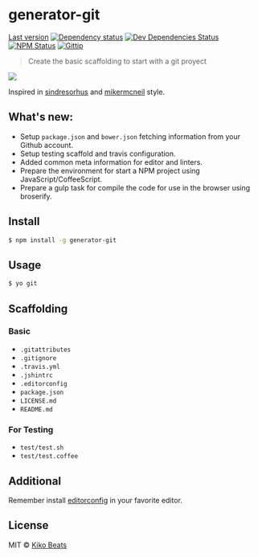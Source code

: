 # generator-git


[Last version](https://img.shields.io/github/tag/kikobeats/generator-git.svg?style=flat-square)
[![Dependency status](http://img.shields.io/david/Kikobeats/generator-git.svg?style=flat)](https://david-dm.org/Kikobeats/generator-git)
[![Dev Dependencies Status](http://img.shields.io/david/dev/Kikobeats/generator-git.svg?style=flat)](https://david-dm.org/Kikobeats/generator-git#info=devDependencies)
[![NPM Status](http://img.shields.io/npm/dm/generator-git.svg?style=flat)](https://www.npmjs.org/package/generator-git)
[![Gittip](http://img.shields.io/gittip/Kikobeats.svg?style=flat)](https://www.gittip.com/Kikobeats/)
> Create the basic scaffolding to start with a git proyect

![](http://i.imgur.com/T2DgNL0.gif)

Inspired in [sindresorhus](https://github.com/sindresorhus) and [mikermcneil](https://github.com/mikermcneil) style.

## What's new:

- Setup `package.json` and `bower.json` fetching information from your Github account.
- Setup testing scaffold and travis configuration.
- Added common meta information for editor and linters.
- Prepare the environment for start a NPM project using JavaScript/CoffeeScript.
- Prepare a gulp task for compile the code for use in the browser using broserify.

## Install

```bash
$ npm install -g generator-git
```

## Usage

```bash
$ yo git
```

## Scaffolding

### Basic

* `.gitattributes`
* `.gitignore`
* `.travis.yml`
* `.jshintrc`
* `.editorconfig`
* `package.json`
* `LICENSE.md`
* `README.md`

### For Testing

* `test/test.sh`
* `test/test.coffee`

## Additional

Remember install [editorconfig](http://editorconfig.org/) in your favorite editor.

## License

MIT © [Kiko Beats](http://kikobeats.com)
